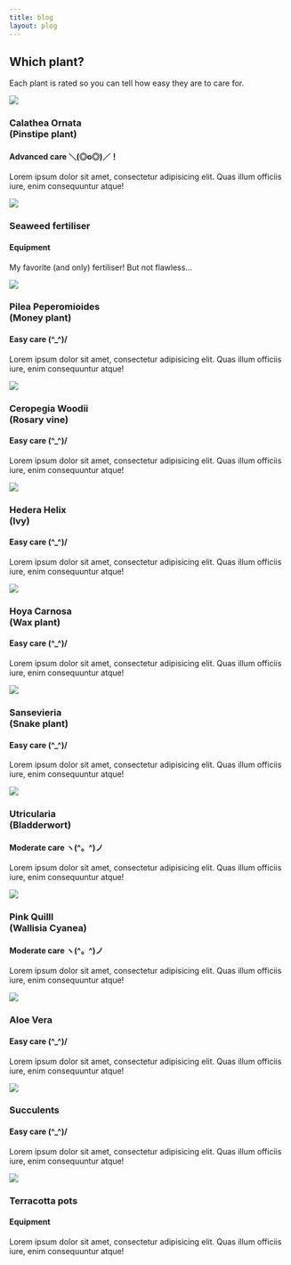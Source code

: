 ```yaml
---
title: blog
layout: plog
---
```


<!-- Text section -->
<section>
    <article>
        <div class="text-item">
            <h2>Which plant?</h2>
            <p>Each plant is rated so you can tell how easy they are to care for.</p>
        </div>
    </article>
</section>


<!-- Featured grid section -->

<!-- Row 1 plants -->
<section>
    <article>
        <div class="featured beginner">
            <div class="grid">
                <img src="resources/images/CalatheaOrnata_2.jpg">
                <div class="grid-item">
                    <h3>Calathea Ornata<br>(Pinstipe plant)</h3>
                    <h4>Advanced care ＼(◎o◎)／！</h4>
                    <p>Lorem ipsum dolor sit amet, consectetur adipisicing elit. Quas illum officiis iure, enim consequuntur atque!</p>
                </div>
            </div>
            <div class="grid">
                <img src="resources/images/Seaweed-Vitax.jpg">
                <div class="grid-item">
                    <h3>Seaweed fertiliser</h3>
                    <h4>Equipment</h4>
                    <p>My favorite (and only) fertiliser! But not flawless...</p>
                </div>
            </div>
            <div class="grid">
                <img src="resources/images/PileaPeperomioides.jpg">
                <div class="grid-item">
                    <h3>Pilea Peperomioides<br>(Money plant)</h3>
                    <h4>Easy care (^_^)/</h4>
                    <p>Lorem ipsum dolor sit amet, consectetur adipisicing elit. Quas illum officiis iure, enim consequuntur atque!</p>
                </div>
            </div>
        </div>
  </article>
</section>

<!-- Row 2 plants -->
<section>
    <article>
        <div class="featured">
           <div class="grid">
                <img src="resources/images/CeropegiaWoodii_2.jpg">
                <div class="grid-item">
                    <h3>Ceropegia Woodii<br>(Rosary vine)</h3>
                    <h4>Easy care (^_^)/</h4>
                    <p>Lorem ipsum dolor sit amet, consectetur adipisicing elit. Quas illum officiis iure, enim consequuntur atque!</p>
                </div>
            </div>
            <div class="grid">
                <img src="resources/images/HederaHelix_2.jpg">
                <div class="grid-item">
                    <h3>Hedera Helix<br>(Ivy)</h3>
                    <h4>Easy care (^_^)/</h4>
                    <p>Lorem ipsum dolor sit amet, consectetur adipisicing elit. Quas illum officiis iure, enim consequuntur atque!</p>
                </div>
            </div>
            <div class="grid">
                <img src="resources/images/HoyaCarnosa_close-up.jpg">
                <div class="grid-item">
                    <h3>Hoya Carnosa<br>(Wax plant)</h3>
                    <h4>Easy care (^_^)/</h4>
                    <p>Lorem ipsum dolor sit amet, consectetur adipisicing elit. Quas illum officiis iure, enim consequuntur atque!</p>
                </div>
            </div>
        </div>
  </article>
</section>

<!-- Row 3 plants -->
<section>
    <article>
        <div class="featured">
            <div class="grid">
                <img src="resources/images/Sansevieria.jpg">
                <div class="grid-item">
                    <h3>Sansevieria<br>(Snake plant)</h3>
                    <h4>Easy care (^_^)/</h4>
                    <p>Lorem ipsum dolor sit amet, consectetur adipisicing elit. Quas illum officiis iure, enim consequuntur atque!</p>
                </div>
            </div>
            <div class="grid">
                <img src="resources/images/Utricularia_2.jpg">
                <div class="grid-item">
                    <h3>Utricularia<br>(Bladderwort)</h3>
                    <h4>Moderate care ヽ(^。^)ノ</h4>
                    <p>Lorem ipsum dolor sit amet, consectetur adipisicing elit. Quas illum officiis iure, enim consequuntur atque!</p>
                </div>
            </div>
            <div class="grid">
                <img src="resources/images/WallisiaCyanea_1.jpg">
                <div class="grid-item">
                    <h3>Pink Quilll<br>(Wallisia Cyanea)</h3>
                    <h4>Moderate care ヽ(^。^)ノ</h4>
                    <p>Lorem ipsum dolor sit amet, consectetur adipisicing elit. Quas illum officiis iure, enim consequuntur atque!</p>
                </div>
            </div>
        </div>
  </article>
</section>



<!-- Row 4 plants -->
<section>
    <article>
        <div class="featured">
            <div class="grid">
                <img src="resources/images/AloeVera_1.jpg">
                <div class="grid-item">
                    <h3>Aloe Vera</h3>
                    <h4>Easy care (^_^)/</h4>
                    <p>Lorem ipsum dolor sit amet, consectetur adipisicing elit. Quas illum officiis iure, enim consequuntur atque!</p>
                </div>
            </div>
            <div class="grid">
                <img src="resources/images/Succulent.jpg">
                <div class="grid-item">
                    <h3>Succulents</h3>
                    <h4>Easy care (^_^)/</h4>
                    <p>Lorem ipsum dolor sit amet, consectetur adipisicing elit. Quas illum officiis iure, enim consequuntur atque!</p>
                </div>
            </div>
            <div class="grid">
                <img src="resources/images/Terracotta-pots.jpg">
                <div class="grid-item">
                    <h3>Terracotta pots</h3>
                    <h4>Equipment</h4>
                    <p>Lorem ipsum dolor sit amet, consectetur adipisicing elit. Quas illum officiis iure, enim consequuntur atque!</p>
                </div>
            </div>
        </div>
  </article>
</section>